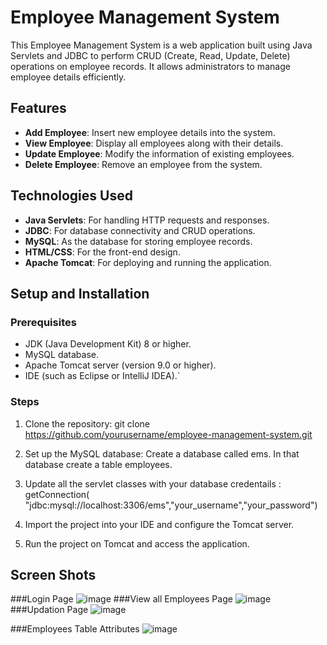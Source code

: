 

# Employee Management System

This Employee Management System is a web application built using Java Servlets and JDBC to perform CRUD (Create, Read, Update, Delete) operations on employee records. It allows administrators to manage employee details efficiently.

## Features

- **Add Employee**: Insert new employee details into the system.
- **View Employee**: Display all employees along with their details.
- **Update Employee**: Modify the information of existing employees.
- **Delete Employee**: Remove an employee from the system.

## Technologies Used

- **Java Servlets**: For handling HTTP requests and responses.
- **JDBC**: For database connectivity and CRUD operations.
- **MySQL**: As the database for storing employee records.
- **HTML/CSS**: For the front-end design.
- **Apache Tomcat**: For deploying and running the application.

## Setup and Installation

### Prerequisites

- JDK (Java Development Kit) 8 or higher.
- MySQL database.
- Apache Tomcat server (version 9.0 or higher).
- IDE (such as Eclipse or IntelliJ IDEA).`

### Steps

1. Clone the repository:
   git clone https://github.com/yourusername/employee-management-system.git
   
2. Set up the MySQL database:
  Create a database called ems. In that database create a table employees. 
   
3. Update all the servlet classes with your database credentails :
   getConnection( "jdbc:mysql://localhost:3306/ems","your_username","your_password")
   
4. Import the project into your IDE and configure the Tomcat server.

5. Run the project on Tomcat and access the application.

## Screen Shots

###Login Page
![image](https://github.com/user-attachments/assets/fae9e527-d345-43b2-91b9-891bcb245521)
###View all Employees Page
![image](https://github.com/user-attachments/assets/3ccf56c2-32a3-432f-a716-2293b7ca042e)
###Updation Page
![image](https://github.com/user-attachments/assets/ea0fb5fd-faba-48d3-aaa8-d2ab994649ab)

###Employees Table Attributes
![image](https://github.com/user-attachments/assets/7b2e861b-d54e-4603-9839-be061b2e0293)



